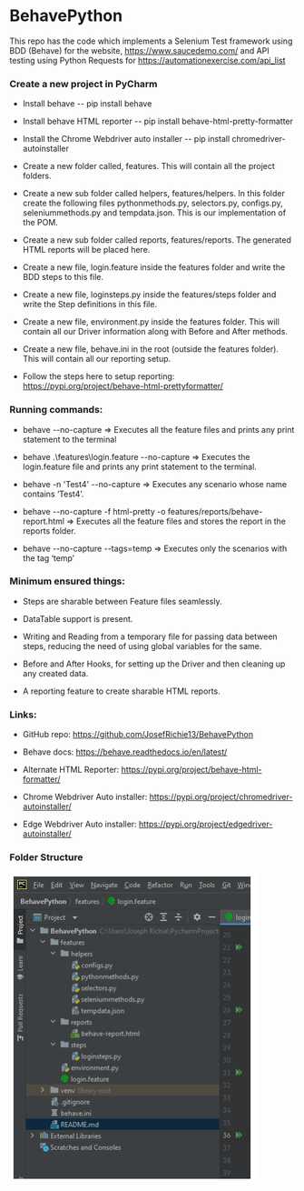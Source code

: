 # BehavePython

This repo has the code which implements a Selenium Test framework using BDD (Behave) for the website, https://www.saucedemo.com/ and API testing using Python Requests for https://automationexercise.com/api_list

### **Create a new project in PyCharm**

- Install behave -- pip install behave

- Install behave HTML reporter -- pip install behave-html-pretty-formatter

- Install the Chrome Webdriver auto installer -- pip install chromedriver-autoinstaller

- Create a new folder called, features. This will contain all the project folders.

- Create a new sub folder called helpers, features/helpers. In this folder create the following
files pythonmethods.py, selectors.py, configs.py, seleniummethods.py and tempdata.json.
This is our implementation of the POM.

- Create a new sub folder called reports, features/reports. The generated HTML reports will be
placed here.

- Create a new file, login.feature inside the features folder and write the BDD steps to this file.

- Create a new file, loginsteps.py inside the features/steps folder and write the Step definitions
in this file.

- Create a new file, environment.py inside the features folder. This will contain all our Driver
information along with Before and After methods.

- Create a new file, behave.ini in the root (outside the features folder). This will contain all our
reporting setup.

- Follow the steps here to setup reporting: https://pypi.org/project/behave-html-prettyformatter/

### **Running commands:**
- behave --no-capture => Executes all the feature files and prints any print statement to the
terminal

- behave .\features\login.feature --no-capture => Executes the login.feature file and prints
any print statement to the terminal.

- behave -n 'Test4' --no-capture => Executes any scenario whose name contains ‘Test4’.

- behave --no-capture -f html-pretty -o features/reports/behave-report.html => Executes all
the feature files and stores the report in the reports folder.

- behave --no-capture --tags=temp => Executes only the scenarios with the tag ‘temp’

### **Minimum ensured things:**
- Steps are sharable between Feature files seamlessly.

- DataTable support is present.

- Writing and Reading from a temporary file for passing data between steps, reducing the
need of using global variables for the same.

- Before and After Hooks, for setting up the Driver and then cleaning up any created data.

- A reporting feature to create sharable HTML reports.

### **Links:**
- GitHub repo: https://github.com/JosefRichie13/BehavePython

- Behave docs: https://behave.readthedocs.io/en/latest/

- Alternate HTML Reporter: https://pypi.org/project/behave-html-formatter/

- Chrome Webdriver Auto installer: https://pypi.org/project/chromedriver-autoinstaller/

- Edge Webdriver Auto installer: https://pypi.org/project/edgedriver-autoinstaller/

### **Folder Structure**
![img.png](img.png)